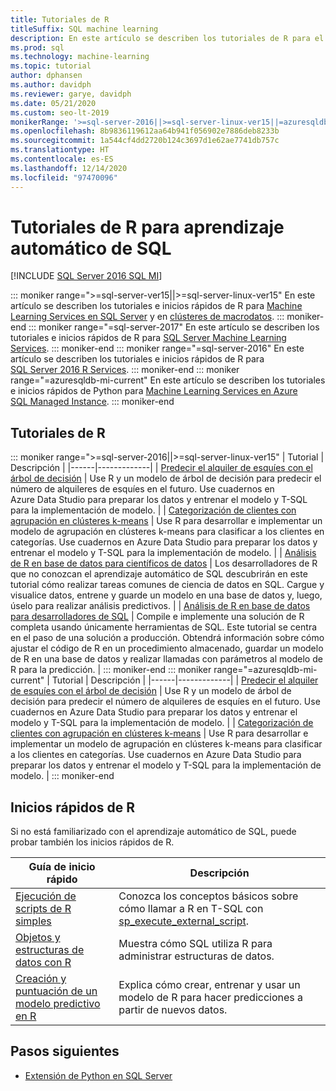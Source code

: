 ```yaml
---
title: Tutoriales de R
titleSuffix: SQL machine learning
description: En este artículo se describen los tutoriales de R para el aprendizaje automático de SQL. Obtenga información sobre cómo ejecutar scripts y crear modelos de aprendizaje automático.
ms.prod: sql
ms.technology: machine-learning
ms.topic: tutorial
author: dphansen
ms.author: davidph
ms.reviewer: garye, davidph
ms.date: 05/21/2020
ms.custom: seo-lt-2019
monikerRange: '>=sql-server-2016||>=sql-server-linux-ver15||=azuresqldb-mi-current'
ms.openlocfilehash: 8b9836119612aa64b941f056902e7886deb8233b
ms.sourcegitcommit: 1a544cf4dd2720b124c3697d1e62ae7741db757c
ms.translationtype: HT
ms.contentlocale: es-ES
ms.lasthandoff: 12/14/2020
ms.locfileid: "97470096"
---
```

# <a name="r-tutorials-for-sql-machine-learning"></a>Tutoriales de R para aprendizaje automático de SQL
[!INCLUDE [SQL Server 2016 SQL MI](../../includes/applies-to-version/sqlserver2016-asdbmi.md)]

::: moniker range=">=sql-server-ver15||>=sql-server-linux-ver15"
En este artículo se describen los tutoriales e inicios rápidos de R para [Machine Learning Services en SQL Server](../sql-server-machine-learning-services.md) y en [clústeres de macrodatos](../../big-data-cluster/machine-learning-services.md).
::: moniker-end
::: moniker range="=sql-server-2017"
En este artículo se describen los tutoriales e inicios rápidos de R para [SQL Server Machine Learning Services](../sql-server-machine-learning-services.md).
::: moniker-end
::: moniker range="=sql-server-2016"
En este artículo se describen los tutoriales e inicios rápidos de R para [SQL Server 2016 R Services](../r/sql-server-r-services.md).
::: moniker-end
::: moniker range="=azuresqldb-mi-current"
En este artículo se describen los tutoriales e inicios rápidos de Python para [Machine Learning Services en Azure SQL Managed Instance](/azure/azure-sql/managed-instance/machine-learning-services-overview).
::: moniker-end

<a name="bkmk_sqltutorials"></a>

## <a name="r-tutorials"></a>Tutoriales de R

::: moniker range=">=sql-server-2016||>=sql-server-linux-ver15"
| Tutorial | Descripción |
|------|-------------|
| [Predecir el alquiler de esquíes con el árbol de decisión](r-predictive-model-introduction.md) | Use R y un modelo de árbol de decisión para predecir el número de alquileres de esquíes en el futuro. Use cuadernos en Azure Data Studio para preparar los datos y entrenar el modelo y T-SQL para la implementación de modelo. |
| [Categorización de clientes con agrupación en clústeres k-means](r-clustering-model-introduction.md) | Use R para desarrollar e implementar un modelo de agrupación en clústeres k-means para clasificar a los clientes en categorías. Use cuadernos en Azure Data Studio para preparar los datos y entrenar el modelo y T-SQL para la implementación de modelo. |
| [Análisis de R en base de datos para científicos de datos](../tutorials/walkthrough-data-science-end-to-end-walkthrough.md) | Los desarrolladores de R que no conozcan el aprendizaje automático de SQL descubrirán en este tutorial cómo realizar tareas comunes de ciencia de datos en SQL. Cargue y visualice datos, entrene y guarde un modelo en una base de datos y, luego, úselo para realizar análisis predictivos. |
| [Análisis de R en base de datos para desarrolladores de SQL](../tutorials/r-taxi-classification-introduction.md) | Compile e implemente una solución de R completa usando únicamente herramientas de SQL. Este tutorial se centra en el paso de una solución a producción. Obtendrá información sobre cómo ajustar el código de R en un procedimiento almacenado, guardar un modelo de R en una base de datos y realizar llamadas con parámetros al modelo de R para la predicción. |
::: moniker-end
::: moniker range="=azuresqldb-mi-current"
| Tutorial | Descripción |
|------|-------------|
| [Predecir el alquiler de esquíes con el árbol de decisión](r-predictive-model-introduction.md) | Use R y un modelo de árbol de decisión para predecir el número de alquileres de esquíes en el futuro. Use cuadernos en Azure Data Studio para preparar los datos y entrenar el modelo y T-SQL para la implementación de modelo. |
| [Categorización de clientes con agrupación en clústeres k-means](r-clustering-model-introduction.md) | Use R para desarrollar e implementar un modelo de agrupación en clústeres k-means para clasificar a los clientes en categorías. Use cuadernos en Azure Data Studio para preparar los datos y entrenar el modelo y T-SQL para la implementación de modelo. |
::: moniker-end

## <a name="r-quickstarts"></a>Inicios rápidos de R

Si no está familiarizado con el aprendizaje automático de SQL, puede probar también los inicios rápidos de R.

| Guía de inicio rápido | Descripción |
|-|-|
| [Ejecución de scripts de R simples](quickstart-r-create-script.md) | Conozca los conceptos básicos sobre cómo llamar a R en T-SQL con [sp_execute_external_script](../../relational-databases/system-stored-procedures/sp-execute-external-script-transact-sql.md). |
| [Objetos y estructuras de datos con R](quickstart-r-data-types-and-objects.md) | Muestra cómo SQL utiliza R para administrar estructuras de datos. |
| [Creación y puntuación de un modelo predictivo en R](quickstart-r-data-types-and-objects.md) | Explica cómo crear, entrenar y usar un modelo de R para hacer predicciones a partir de nuevos datos. |

## <a name="next-steps"></a>Pasos siguientes

+ [Extensión de Python en SQL Server](../concepts/extension-r.md)

